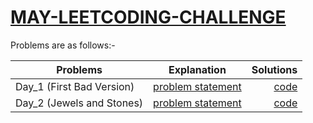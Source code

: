 # [MAY-LEETCODING-CHALLENGE](https://leetcode.com/explore/challenge/card/may-leetcoding-challenge/)



Problems are as follows:-



| Problems        | Explanation           | Solutions  |
| ------------- |:-------------:| -----:|
| Day_1 (First Bad Version) | [problem statement](https://github.com/asingleneuron/leetcode-solutions/blob/master/may_leetcode_challenge/Day_1/README.md) | [code](https://github.com/asingleneuron/leetcode-solutions/blob/master/may_leetcode_challenge/Day_1/first_bad_version.py) |
| Day_2 (Jewels and Stones) | [problem statement](https://github.com/asingleneuron/leetcode-solutions/blob/master/may_leetcode_challenge/Day_2/README.md) | [code](https://github.com/asingleneuron/leetcode-solutions/blob/master/may_leetcode_challenge/Day_2/jewels_and_stones.py) |

